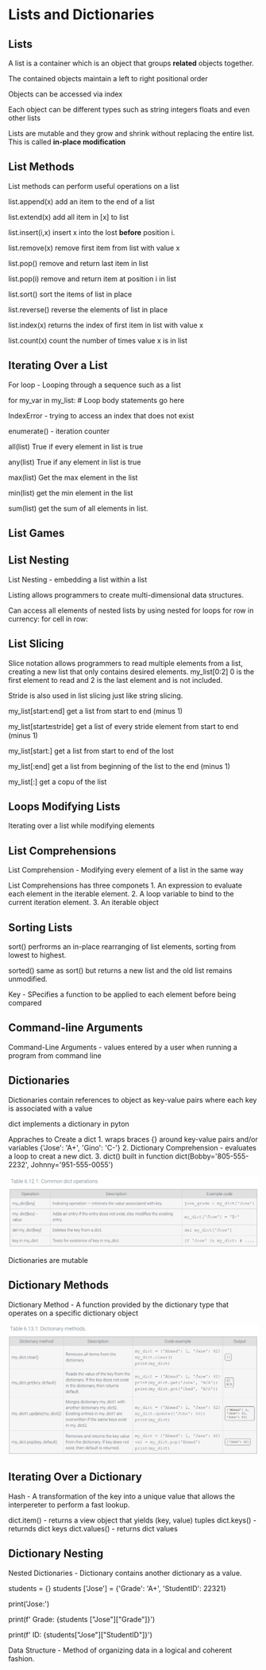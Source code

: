 # Lists and Dictionaries

## Lists

A list is a container which is an object that groups **related** objects together.

The contained objects maintain a left to right positional order

Objects can be accessed via index

Each object can be different types such as string integers floats and even other lists

Lists are mutable and they grow and shrink without replacing the entire list. This is called **in-place modification**

## List Methods

List methods can perform useful operations on a list

list.append(x) add an item to the end of a list

list.extend(x) add all item in [x] to list

list.insert(i,x) insert x into the lost **before** position i.

list.remove(x) remove first item from list with value x

list.pop() remove and return last item in list

list.pop(i) remove and return item at position i in list

list.sort() sort the items of list in place

list.reverse() reverse the elements of list in place

list.index(x) returns the index of first item in list with value x

list.count(x) count the number of times value x is in list

## Iterating Over a List

For loop  - Looping through a sequence such as a list

for my_var in my_list:
    # Loop body statements go here

IndexError - trying to access an index that does not exist 

enumerate() - iteration counter

all(list) True if every element in list is true

any(list) True if any element in list is true

max(list) Get the max element in the list

min(list) get the min element in the list

sum(list) get the sum of all elements in list.

## List Games

## List Nesting

List Nesting - embedding a list within a list

Listing allows programmers to create multi-dimensional data structures. 

Can access all elements of nested lists by using nested for loops
for row in currency:
    for cell in row:

## List Slicing

Slice notation allows programmers to read multiple elements from a list, creating a new list that only contains desired elements.
my_list[0:2] 0 is the first element to read and 2 is the last element and is not included.

Stride is also used in list slicing just like string slicing.

my_list[start:end] get a list from start to end (minus 1)

my_list[start:end:stride] get a list of every stride element from start to end (minus 1)

my_list[start:] get a list from start to end of the lost

my_list[:end] get a list from beginning of the list to the end (minus 1)

my_list[:] get a copu of the list

## Loops Modifying Lists

Iterating over a list while modifying elements

## List Comprehensions

List Comprehension - Modifying every element of a list in the same way

List Comprehensions has three componets
    1. An expression to evaluate each element in the iterable element.
    2. A loop variable to bind to the current iteration element.
    3. An iterable object

## Sorting Lists

sort() perfrorms an in-place rearranging of list elements, sorting from lowest to highest.

sorted() same as sort() but returns a new list and the old list remains unmodified.

Key - SPecifies a function to be applied to each element before being compared

## Command-line Arguments

Command-Line Arguments - values entered by a user when running a program from command line

## Dictionaries

Dictionaries contain references to object as key-value pairs where each key is associated with a value

dict implements a dictionary in pyton

Appraches to Create a dict
    1. wraps braces {} around key-value pairs and/or variables
        {'Jose': 'A+', 'Gino': 'C-'}
    2. Dictionary Comprehension - evaluates a loop to creat a new dict.
    3. dict() built in function
        dict(Bobby='805-555-2232', Johnny='951-555-0055')

![common dict operations](./images/dict-operations.png)

Dictionaries are mutable

## Dictionary Methods

Dictionary Method - A function provided by the dictionary type that operates on a specific dictionary object

![dict methods](./images/dict-methods.png)

## Iterating Over a Dictionary

Hash - A transformation of the key into a unique value that allows the interpereter to perform a fast lookup.

dict.item() - returns a view object that yields (key, value) tuples
dict.keys() - returnds dict keys
dict.values() - returns dict values

## Dictionary Nesting

Nested Dictionaries - Dictionary contains another dictionary as a value.

students = {}
students ['Jose'] = {'Grade': 'A+', 'StudentID': 22321}

print('Jose:')

print(f' Grade: {students ["Jose"]["Grade"]}')

print(f' ID: {students["Jose"]["StudentID"]}')

Data Structure - Method of organizing data in a logical and coherent fashion.

